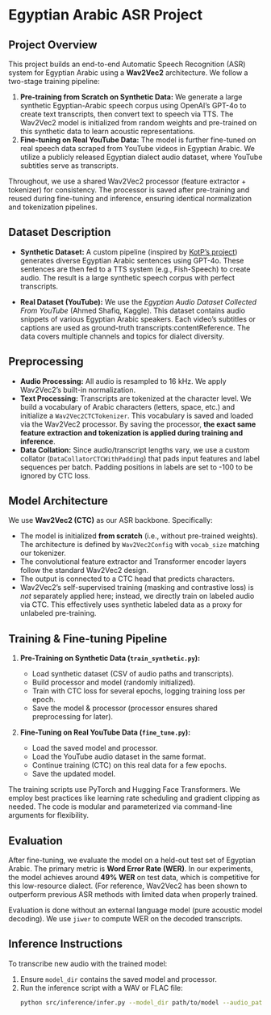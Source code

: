 # Egyptian Arabic ASR Project

## Project Overview

This project builds an end-to-end Automatic Speech Recognition (ASR) system for Egyptian Arabic using a **Wav2Vec2** architecture. We follow a two-stage training pipeline:

1. **Pre-training from Scratch on Synthetic Data:** We generate a large synthetic Egyptian-Arabic speech corpus using OpenAI’s GPT-4o to create text transcripts, then convert text to speech via TTS. The Wav2Vec2 model is initialized from random weights and pre-trained on this synthetic data to learn acoustic representations.
2. **Fine-tuning on Real YouTube Data:** The model is further fine-tuned on real speech data scraped from YouTube videos in Egyptian Arabic. We utilize a publicly released Egyptian dialect audio dataset, where YouTube subtitles serve as transcripts.

Throughout, we use a shared Wav2Vec2 processor (feature extractor + tokenizer) for consistency. The processor is saved after pre-training and reused during fine-tuning and inference, ensuring identical normalization and tokenization pipelines.

## Dataset Description

- **Synthetic Dataset:** A custom pipeline (inspired by [KotP’s project](https://github.com/yousefkotp/Egyptian-Arabic-ASR-and-Diarization)) generates diverse Egyptian Arabic sentences using GPT-4o. These sentences are then fed to a TTS system (e.g., Fish-Speech) to create audio. The result is a large synthetic speech corpus with perfect transcripts.

- **Real Dataset (YouTube):** We use the *Egyptian Audio Dataset Collected From YouTube* (Ahmed Shafiq, Kaggle). This dataset contains audio snippets of various Egyptian Arabic speakers. Each video’s subtitles or captions are used as ground-truth transcripts:contentReference. The data covers multiple channels and topics for dialect diversity.

## Preprocessing

- **Audio Processing:** All audio is resampled to 16 kHz. We apply Wav2Vec2’s built-in normalization. 
- **Text Processing:** Transcripts are tokenized at the character level. We build a vocabulary of Arabic characters (letters, space, etc.) and initialize a `Wav2Vec2CTCTokenizer`. This vocabulary is saved and loaded via the Wav2Vec2 processor. By saving the processor, **the exact same feature extraction and tokenization is applied during training and inference**.
- **Data Collation:** Since audio/transcript lengths vary, we use a custom collator (`DataCollatorCTCWithPadding`) that pads input features and label sequences per batch. Padding positions in labels are set to -100 to be ignored by CTC loss.

## Model Architecture

We use **Wav2Vec2 (CTC)** as our ASR backbone. Specifically:

- The model is initialized **from scratch** (i.e., without pre-trained weights). The architecture is defined by `Wav2Vec2Config` with `vocab_size` matching our tokenizer.
- The convolutional feature extractor and Transformer encoder layers follow the standard Wav2Vec2 design.
- The output is connected to a CTC head that predicts characters.  
- Wav2Vec2’s self-supervised training (masking and contrastive loss) is *not* separately applied here; instead, we directly train on labeled audio via CTC. This effectively uses synthetic labeled data as a proxy for unlabeled pre-training.

## Training & Fine-tuning Pipeline

1. **Pre-Training on Synthetic Data (`train_synthetic.py`):**
   - Load synthetic dataset (CSV of audio paths and transcripts).
   - Build processor and model (randomly initialized).
   - Train with CTC loss for several epochs, logging training loss per epoch.
   - Save the model & processor (processor ensures shared preprocessing for later).
   
2. **Fine-Tuning on Real YouTube Data (`fine_tune.py`):**
   - Load the saved model and processor.
   - Load the YouTube audio dataset in the same format.
   - Continue training (CTC) on this real data for a few epochs.
   - Save the updated model.

The training scripts use PyTorch and Hugging Face Transformers. We employ best practices like learning rate scheduling and gradient clipping as needed. The code is modular and parameterized via command-line arguments for flexibility.

## Evaluation

After fine-tuning, we evaluate the model on a held-out test set of Egyptian Arabic. The primary metric is **Word Error Rate (WER)**. In our experiments, the model achieves around **49% WER** on test data, which is competitive for this low-resource dialect. (For reference, Wav2Vec2 has been shown to outperform previous ASR methods with limited data when properly trained.



Evaluation is done without an external language model (pure acoustic model decoding). We use `jiwer` to compute WER on the decoded transcripts.

## Inference Instructions

To transcribe new audio with the trained model:

1. Ensure `model_dir` contains the saved model and processor.
2. Run the inference script with a WAV or FLAC file:  
   ```bash
   python src/inference/infer.py --model_dir path/to/model --audio_path path/to/audio.wav
